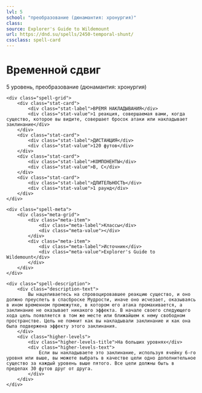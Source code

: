 ```yaml
---
lvl: 5
school: "преобразование (дюнамантия: хронургия)"
class: 
source: Explorer's Guide to Wildemount
url: https://dnd.su/spells/2450-temporal-shunt/
cssclass: spell-card
---
```


<div class="spell-container">
    <div class="spell-header">
        <h1 class="spell-name">Временной сдвиг</h1>
        <div class="spell-level">5 уровень, преобразование (дюнамантия: хронургия)</div>
    </div>
    
    <div class="spell-grid">
        <div class="stat-card">
            <div class="stat-label">ВРЕМЯ НАКЛАДЫВАНИЯ</div>
            <div class="stat-value">1 реакция, совершаемая вами, когда существо, которое вы видите, совершает бросок атаки или накладывает заклинание</div>
        </div>
        <div class="stat-card">
            <div class="stat-label">ДИСТАНЦИЯ</div>
            <div class="stat-value">120 футов</div>
        </div>
        <div class="stat-card">
            <div class="stat-label">КОМПОНЕНТЫ</div>
            <div class="stat-value">В, С</div>
        </div>
        <div class="stat-card">
            <div class="stat-label">ДЛИТЕЛЬНОСТЬ</div>
            <div class="stat-value">1 раунд</div>
        </div>
    </div>
    
    <div class="spell-meta">
        <div class="meta-grid">
            <div class="meta-item">
                <div class="meta-label">Классы</div>
                <div class="meta-value"></div>
            </div>
            <div class="meta-item">
                <div class="meta-label">Источник</div>
                <div class="meta-value">Explorer's Guide to Wildemount</div>
            </div>
        </div>
    </div>
    
    <div class="spell-description">
        <div class="description-text">
            Вы нацеливаетесь на спровоцировавшее реакцию существо, и оно должно преуспеть в спасброске Мудрости, иначе оно исчезает, оказываясь в ином временном промежутке, в котором его атака промахивается, а заклинание не оказывает никакого эффекта. В начале своего следующего хода цель появляется в том же месте или ближайшем к нему свободном пространстве. Цель не помнит как вы накладывали заклинание и как она была подвержена эффекту этого заклинания.
        </div>
        <div class="higher-levels">
            <div class="higher-levels-title">На больших уровнях</div>
            <div class="higher-levels-text">
                Если вы накладываете это заклинание, используя ячейку 6-го уровня или выше, вы можете выбрать в качестве цели одно дополнительное существо за каждый уровень выше пятого. Все цели должны быть в пределах 30 футов друг от друга.
            </div>
        </div>
    </div>
</div>